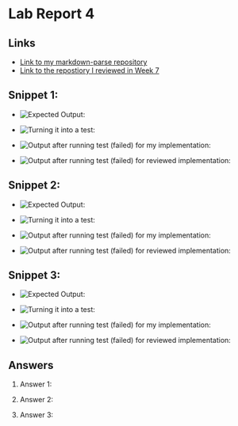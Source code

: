 # Lab Report 4

## Links

* [Link to my markdown-parse repository](https://github.com/Mashyuf/markdown-parser)
* [Link to the repostiory I reviewed in Week 7](https://github.com/cmy0357/markdown-parser)

## Snippet 1:

* ![Expected Output:]()

* ![Turning it into a test:]()

* ![Output after running test (failed) for my implementation:]()

* ![Output after running test (failed) for reviewed implementation:]()

## Snippet 2:

* ![Expected Output:]()

* ![Turning it into a test:]()

* ![Output after running test (failed) for my implementation:]()

* ![Output after running test (failed) for reviewed implementation:]()

## Snippet 3:

* ![Expected Output:]()

* ![Turning it into a test:]()

* ![Output after running test (failed) for my implementation:]()

* ![Output after running test (failed) for reviewed implementation:]()


## Answers

1. Answer 1:

2. Answer 2:

3. Answer 3:



